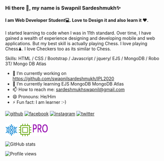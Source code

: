 ### Hi there 👋, my name is Swapnil Sardeshmukh✨
#### I am Web Developer Student💻. Love to Design it and also learn it ♥.

I started learning to code when I was in 11th standard. Over time, I have gained a wealth of experience designing and developing mobile and web applications.
But my best skill is actually playing Chess. I love playing Chess♟. I love Checkers too as its similar to Chess.



Skills: HTML / CSS / Bootstrap / Javascript / jquery/ EJS / MongoDB / Robo 3T/ Mongo DB Atlas

- 🔭 I’m currently working on https://github.com/swapnilsardeshmukh/IPL2020
- 🌱 I’m currently learning EJS MongoDB MongoDB Atlas 
- 📫 How to reach me: sardeshmukhswapnil@gmail.com 
- 😄 Pronouns: He/Him 
- ⚡ Fun fact: I am learner :-) 


[<img src='https://cdn.jsdelivr.net/npm/simple-icons@3.0.1/icons/github.svg' alt='github' height='40'>](https://github.com/swapnilsardeshmukh)   [<img src='https://cdn.jsdelivr.net/npm/simple-icons@3.0.1/icons/facebook.svg' alt='facebook' height='40'>](https://www.facebook.com/swapnilsardeshmukh)  [<img src='https://cdn.jsdelivr.net/npm/simple-icons@3.0.1/icons/instagram.svg' alt='instagram' height='40'>](https://www.instagram.com/swapnilsardeshmukh/)  [<img src='https://cdn.jsdelivr.net/npm/simple-icons@3.0.1/icons/twitter.svg' alt='twitter' height='40'>](https://twitter.com/SSSardeshmukh)  

<a href='https://archiveprogram.github.com/'><img src='https://raw.githubusercontent.com/acervenky/animated-github-badges/master/assets/acbadge.gif' width='40' height='40'></a> <a href='https://docs.github.com/en/developers'><img src='https://raw.githubusercontent.com/acervenky/animated-github-badges/master/assets/devbadge.gif' width='40' height='40'></a> <a href='https://github.com/pricing'><img src='https://raw.githubusercontent.com/acervenky/animated-github-badges/master/assets/pro.gif' width='50' height='50'></a>

![GitHub stats](https://github-readme-stats.vercel.app/api?username=swapnilsardeshmukh&show_icons=true)  

![Profile views](https://gpvc.arturio.dev/swapnilsardeshmukh)  
